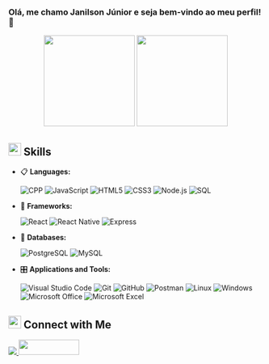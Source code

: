 ### Olá, me chamo Janilson Júnior e seja bem-vindo ao meu perfil! 🖖

<div align="center">
  <img height="180em" src="https://github-readme-stats.vercel.app/api?username=janilsonj&show_icons=true&theme=dracula&include_all_commits=true&count_private=true"/>
  <img height="180em" src="https://github-readme-stats.vercel.app/api/top-langs/?username=janilsonj&layout=compact&langs_count=7&theme=dracula"/>
</div>

## <img src="https://media2.giphy.com/media/QssGEmpkyEOhBCb7e1/giphy.gif?cid=ecf05e47a0n3gi1bfqntqmob8g9aid1oyj2wr3ds3mg700bl&rid=giphy.gif" width="25"><b> Skills</b>
<p align="center">
<!--  -->

- 📋 **Languages:**
    
    ![CPP](https://img.shields.io/badge/C%2B%2B-00599C?style=for-the-badge&logo=c%2B%2B&logoColor=white)
    ![JavaScript](https://img.shields.io/badge/JavaScript-323330?style=for-the-badge&logo=javascript&logoColor=F7DF1E)
    ![HTML5](https://img.shields.io/badge/HTML5-E34F26?style=for-the-badge&logo=html5&logoColor=white)
    ![CSS3](https://img.shields.io/badge/CSS3-1572B6?style=for-the-badge&logo=css3&logoColor=white)
    ![Node.js](https://img.shields.io/badge/Node.js-43853D?style=for-the-badge&logo=node.js&logoColor=white)
    ![SQL](https://custom-icon-badges.herokuapp.com/badge/SQL-025E8C.svg?logo=database&logoColor=white)
  
- 🎨 **Frameworks:**

    ![React](https://img.shields.io/badge/React-20232a?style=for-the-badge&logo=react&logoColor=61DAFB)
    ![React Native](https://img.shields.io/badge/React_Native-20232a?style=for-the-badge&logo=react&logoColor=61DAFB)
    ![Express](https://img.shields.io/badge/Express.js-404D59?style=for-the-badge)
  
- 💾 **Databases:**
    
    ![PostgreSQL](https://img.shields.io/badge/PostgreSQL-316192?style=for-the-badge&logo=postgresql&logoColor=white) 
    ![MySQL](https://img.shields.io/badge/MySQL-00000F?style=for-the-badge&logo=mysql&logoColor=white) 
  
- 🎛️ **Applications and Tools:**

    ![Visual Studio Code](https://img.shields.io/badge/Visual%20Studio%20Code-0078d7.svg?style=for-the-badge&logo=visual-studio-code&logoColor=white)
    ![Git](https://img.shields.io/badge/Git-F05033?style=for-the-badge&logo=git&logoColor=white)
    ![GitHub](https://img.shields.io/badge/GitHub-181717?style=for-the-badge&logo=github&logoColor=white)
    ![Postman](https://img.shields.io/badge/Postman-FF6C37?style=for-the-badge&logo=postman&logoColor=white)
    ![Linux](https://img.shields.io/badge/Linux-FCC624?style=for-the-badge&logo=linux&logoColor=black)
    ![Windows](https://img.shields.io/badge/Windows-0078D6?style=for-the-badge&logo=windows&logoColor=white)
    ![Microsoft Office](https://img.shields.io/badge/Microsoft_Office-D83B01?style=for-the-badge&logo=microsoft-office&logoColor=white)
    ![Microsoft Excel](https://img.shields.io/badge/Microsoft_Excel-217346?style=for-the-badge&logo=microsoft-excel&logoColor=white)
    
</p>

## <img src="https://media1.giphy.com/media/23D8NR89IoZUC9jgsO/200w.webp?cid=ecf05e479f827jbwyef4cjzra11pxkxu6zeri0vtm7xvafxq&rid=200w.webp&ct=s" width="25"><b> Connect with Me</b>
 
<div> 
  <a href="https://www.linkedin.com/in/janilson-junior/" target="_blank">
    <img src="https://img.shields.io/badge/LinkedIn-0077B5?style=for-the-badge&logo=linkedin&logoColor=white" target="_blank">
  </a> 
   
  <a href="https://www.beecrowd.com.br/judge/pt/profile/669247" target="_blank">
    <img height="30em" width="120em" src="https://camo.githubusercontent.com/ba5e98a649a337fb3e9592310ef605262750ff7940c14cef6f20e30f56c14b1a/68747470733a2f2f7777772e62656563726f77642e636f6d2e62722f686f6d652f77702d636f6e74656e742f75706c6f6164732f323032312f30382f62656563726f77645f5f6e6567617469766f486f722d76617a61646f2d736d616c6c2d504e472d31303234783234362e706e67">
  </a> 
</div>
